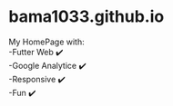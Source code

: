 # bama1033.github.io
My HomePage with:   
-Futter Web :heavy_check_mark:  
-Google Analytice :heavy_check_mark:  
-Responsive :heavy_check_mark:  
-Fun :heavy_check_mark:  
